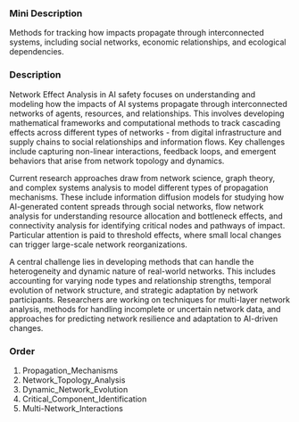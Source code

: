 ### Mini Description

Methods for tracking how impacts propagate through interconnected systems, including social networks, economic relationships, and ecological dependencies.

### Description

Network Effect Analysis in AI safety focuses on understanding and modeling how the impacts of AI systems propagate through interconnected networks of agents, resources, and relationships. This involves developing mathematical frameworks and computational methods to track cascading effects across different types of networks - from digital infrastructure and supply chains to social relationships and information flows. Key challenges include capturing non-linear interactions, feedback loops, and emergent behaviors that arise from network topology and dynamics.

Current research approaches draw from network science, graph theory, and complex systems analysis to model different types of propagation mechanisms. These include information diffusion models for studying how AI-generated content spreads through social networks, flow network analysis for understanding resource allocation and bottleneck effects, and connectivity analysis for identifying critical nodes and pathways of impact. Particular attention is paid to threshold effects, where small local changes can trigger large-scale network reorganizations.

A central challenge lies in developing methods that can handle the heterogeneity and dynamic nature of real-world networks. This includes accounting for varying node types and relationship strengths, temporal evolution of network structure, and strategic adaptation by network participants. Researchers are working on techniques for multi-layer network analysis, methods for handling incomplete or uncertain network data, and approaches for predicting network resilience and adaptation to AI-driven changes.

### Order

1. Propagation_Mechanisms
2. Network_Topology_Analysis
3. Dynamic_Network_Evolution
4. Critical_Component_Identification
5. Multi-Network_Interactions
